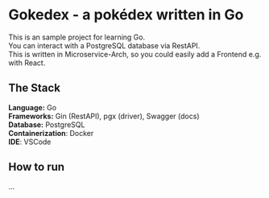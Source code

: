 # Gokedex - a pokédex written in Go
This is an sample project for learning Go.  
You can interact with a PostgreSQL database via RestAPI.  
This is written in Microservice-Arch, so you could easily add a Frontend e.g. with React.  

## The Stack
**Language:** Go  
**Frameworks:** Gin (RestAPI), pgx (driver), Swagger (docs)     
**Database:** PostgreSQL  
**Containerization**: Docker  
**IDE**: VSCode  

## How to run
...